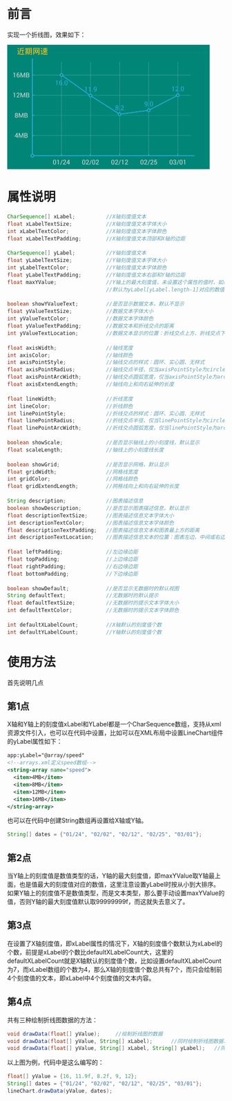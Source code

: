 # 前言
  实现一个折线图，效果如下：

<img width="469" height="288" src="https://github.com/xuzhb24/LineChart/blob/master/app/src/main/res/mipmap-hdpi/demo.PNG"/>

# 属性说明
```java
CharSequence[] xLabel;          //X轴刻度值文本
float xLabelTextSize;           //X轴刻度值文本字体大小
int xLabelTextColor;            //X轴刻度值文本字体颜色
float xLabelTextPadding;        //X轴刻度值文本顶部和X轴的边距

CharSequence[] yLabel;          //Y轴刻度值文本
float yLabelTextSize;           //Y轴刻度值文本字体大小
int yLabelTextColor;            //Y轴刻度值文本字体颜色
float yLabelTextPadding;        //Y轴刻度值文本右部和Y轴的边距
float maxYValue;                //Y轴上的最大刻度值，未设置这个属性的值时，如果yLabel[yLabel.length-1]可以转换成数值，
                                //默认为yLabel[yLabel.length-1]对应的数值，否则默认取99999999f
                                
boolean showYValueText;         //是否显示数据文本，默认不显示
float yValueTextSize;           //数据文本字体大小
int yValueTextColor;            //数据文本字体颜色
float yValueTextPadding;        //数据文本和折线交点的距离
int yValueTextLocation;         //数据文本显示的位置：折线交点上方、折线交点下方

float axisWidth;                //轴线宽度
int axisColor;                  //轴线颜色
int axisPointStyle;             //轴线交点的样式：圆环、实心圆、无样式
float axisPointRadius;          //轴线交点半径，仅当axisPointStyle为circle或arc时有效
float axisPointArcWidth;        //轴线交点圆弧宽度，仅当axisPointStyle为arc时有效
float axisExtendLength;         //轴线向上和向右延伸的长度

float lineWidth;                //折线宽度
int lineColor;                  //折线颜色
int linePointStyle;             //折线交点的样式：圆环、实心圆、无样式
float linePointRadius;          //折线交点半径，仅当linePointStyle为circle或arc时有效
float linePointArcWidth;        //折线交点圆弧宽度，仅当linePointStyle为arc时有效

boolean showScale;              //是否显示轴线上的小刻度线，默认显示
float scaleLength;              //轴线上的小刻度线长度

boolean showGrid;               //是否显示网格，默认显示
float gridWidth;                //网格线宽度
int gridColor;                  //网格线颜色
float gridExtendLength;         //网格线向上和向右延伸的长度

String description;             //图表描述信息
boolean showDescription;        //是否显示图表描述信息，默认显示
float descriptionTextSize;      //图表描述信息文本字体大小
int descriptionTextColor;       //图表描述信息文本字体颜色
float descriptionTextPadding;   //图表描述信息文本和图表最上方的距离
int descriptionTextLocation;    //图表描述信息文本的位置：图表左边、中间或右边

float leftPadding;              //左边缘边距
float topPadding;               //上边缘边距
float rightPadding;             //右边缘边距
float bottomPadding;            //下边缘边距

boolean showDefault;            //是否显示无数据时的默认视图
String defaultText;             //无数据时的默认提示
float defaultTextSize;          //无数据时的提示文本字体大小
int defaultTextColor;           //无数据时的提示文本字体颜色

int defaultXLabelCount;         //X轴默认的刻度值个数
int defaultYLabelCount;         //Y轴默认的刻度值个数
```
# 使用方法
首先说明几点
## 第1点
   X轴和Y轴上的刻度值xLabel和YLabel都是一个CharSequence数组，支持从xml资源文件引入，也可以在代码中设置，比如可以在XML布局中设置LineChart组件的yLabel属性如下：
```xml
app:yLabel="@array/speed"
<!--arrays.xml定义speed数组-->
<string-array name="speed">
  <item>4MB</item>
  <item>8MB</item>
  <item>12MB</item>
  <item>16MB</item>
</string-array>
```
也可以在代码中创建String数组再设置给X轴或Y轴。
```java
String[] dates = {"01/24", "02/02", "02/12", "02/25", "03/01"};
```
## 第2点
当Y轴上的刻度值是数值类型的话，Y轴的最大刻度值，即maxYValue取Y轴最上面，也是值最大的刻度值对应的数值，这里注意设置yLabel时按从小到大排序。
如果Y轴上的刻度值不是数值类型，而是文本类型，那么要手动设置maxYValue的值，否则Y轴的最大刻度值默认取99999999f，而这就失去意义了。
## 第3点
在设置了X轴刻度值，即xLabel属性的情况下，X轴的刻度值个数默认为xLabel的个数，前提是xLabel的个数比defaultXLabelCount大，这里的defaultXLabelCount就是X轴默认的刻度值个数，比如设置defaultXLabelCount为7，而xLabel数组的个数为4，那么X轴的刻度值个数总共有7个，而只会绘制前4个刻度值的文本，即xLabel中4个刻度值的文本内容。
## 第4点
共有三种绘制折线图数据的方法：
```java
void drawData(float[] yValue);     //绘制折线图的数据
void drawData(float[] yValue, String[] xLabel);      //同时绘制折线图数据、X轴刻度值
void drawData(float[] yValue, String[] xLabel, String[] yLabel);   //同时绘制折线图数据、X轴刻度值、Y轴刻度值
```
以上图为例，代码中是这么编写的：
```java
float[] yValue = {16, 11.9f, 8.2f, 9, 12};
String[] dates = {"01/24", "02/02", "02/12", "02/25", "03/01"};
lineChart.drawData(yValue, dates);
```
